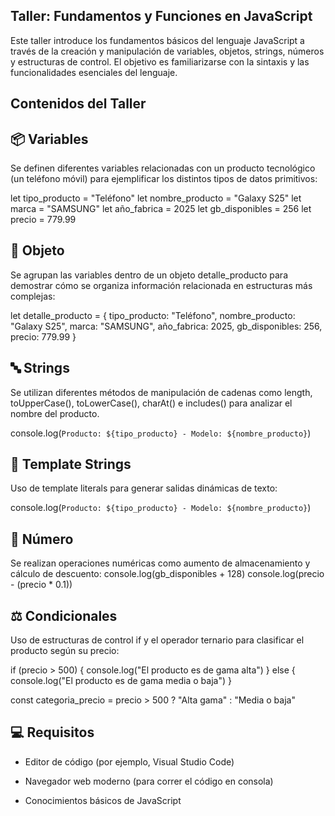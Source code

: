 Taller: Fundamentos y Funciones en JavaScript
-

Este taller introduce los fundamentos básicos del lenguaje JavaScript a través de la creación y manipulación de variables, objetos, strings, números y estructuras de control. El objetivo es familiarizarse con la sintaxis y las funcionalidades esenciales del lenguaje.

Contenidos del Taller
-
📦 Variables
-
Se definen diferentes variables relacionadas con un producto tecnológico (un teléfono móvil) para ejemplificar los distintos tipos de datos primitivos:

let tipo_producto = "Teléfono"
let nombre_producto = "Galaxy S25"
let marca = "SAMSUNG"
let año_fabrica = 2025
let gb_disponibles = 256
let precio = 779.99

🧱 Objeto
-
Se agrupan las variables dentro de un objeto detalle_producto para demostrar cómo se organiza información relacionada en estructuras más complejas:

let detalle_producto = {
  tipo_producto: "Teléfono",
  nombre_producto: "Galaxy S25",
  marca: "SAMSUNG",
  año_fabrica: 2025,
  gb_disponibles: 256,
  precio: 779.99
}

🔤 Strings
-
Se utilizan diferentes métodos de manipulación de cadenas como length, toUpperCase(), toLowerCase(), charAt() e includes() para analizar el nombre del producto.

console.log(`Producto: ${tipo_producto} - Modelo: ${nombre_producto}`)

🧾 Template Strings
-
Uso de template literals para generar salidas dinámicas de texto:

console.log(`Producto: ${tipo_producto} - Modelo: ${nombre_producto}`)

🔢 Número
-

Se realizan operaciones numéricas como aumento de almacenamiento y cálculo de descuento:
console.log(gb_disponibles + 128)
console.log(precio - (precio * 0.1))

⚖️ Condicionales 
-
Uso de estructuras de control if y el operador ternario para clasificar el producto según su precio:

if (precio > 500) {
  console.log("El producto es de gama alta")
} else {
  console.log("El producto es de gama media o baja")
}

const categoria_precio = precio > 500 ? "Alta gama" : "Media o baja"

💻 Requisitos
-

* Editor de código (por ejemplo, Visual Studio Code)

* Navegador web moderno (para correr el código en consola)

* Conocimientos básicos de JavaScript



